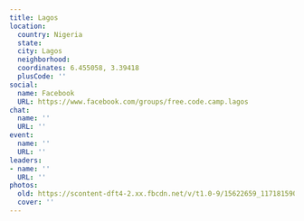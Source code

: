 ```yaml
---
title: Lagos
location:
  country: Nigeria
  state: 
  city: Lagos
  neighborhood: 
  coordinates: 6.455058, 3.39418
  plusCode: ''
social:
  name: Facebook
  URL: https://www.facebook.com/groups/free.code.camp.lagos
chat:
  name: ''
  URL: ''
event:
  name: ''
  URL: ''
leaders:
- name: ''
  URL: ''
photos:
  old: https://scontent-dft4-2.xx.fbcdn.net/v/t1.0-9/15622659_1171815909522114_1489651884259638733_n.jpg?oh=aa44772f87e432aac8a71f7d33367e4f&oe=595B5D7E
  cover: ''
---
```

